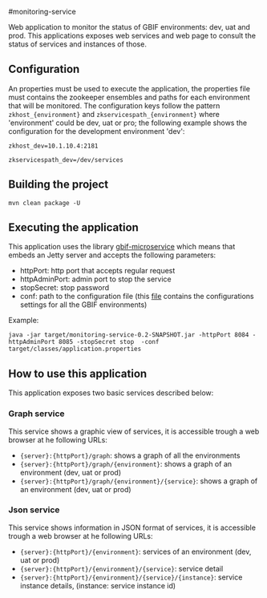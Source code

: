 #monitoring-service

Web application to monitor the status of GBIF environments: dev, uat and prod.
This applications exposes web services and web page to consult the status of services and instances of those.

## Configuration
An properties must be used to execute the application, the properties file must contains the zookeeper ensembles and
paths for each environment that will be monitored. The configuration keys follow the pattern ```zkhost_{environment}```
and ```zkservicespath_{environment}``` where 'environment' could be dev, uat or pro; the following example shows the 
configuration for the development environment 'dev':


```zkhost_dev=10.1.10.4:2181```

```zkservicespath_dev=/dev/services```


## Building the project

```mvn clean package -U```


## Executing the application

This application uses the library [gbif-microservice](https://github.com/gbif/gbif-microservice) which means that 
embeds an Jetty server and accepts the following parameters:
 
  * httpPort: http port that accepts regular request 
  * httpAdminPort: admin port to stop the service 
  * stopSecret: stop password 
  * conf: path to the configuration file (this [file](https://raw.githubusercontent.com/gbif/gbif-configuration/master/monitoring-service/application.properties) contains the configurations settings for all the GBIF environments)
   
 Example:
 
 ```java -jar target/monitoring-service-0.2-SNAPSHOT.jar -httpPort 8084 -httpAdminPort 8085 -stopSecret stop  -conf target/classes/application.properties```
 
## How to use this application
This application exposes two basic services described below:
 
### Graph service
This service shows a graphic view of services, it is accessible trough a web browser at he following URLs:

  * `{server}:{httpPort}/graph`: shows a graph of all the environments
  * `{server}:{httpPort}/graph/{environment}`: shows a graph of an environment (dev, uat or prod)
  * `{server}:{httpPort}/graph/{environment}/{service}`: shows a graph of an environment (dev, uat or prod)

### Json service
This service shows information in JSON format of services, it is accessible trough a web browser at he following URLs:
    
  * `{server}:{httpPort}/{environment}`: services of an environment (dev, uat or prod)
  * `{server}:{httpPort}/{environment}/{service}`:  service detail 
  * `{server}:{httpPort}/{environment}/{service}/{instance}`:  service instance details, (instance: service instance id) 
